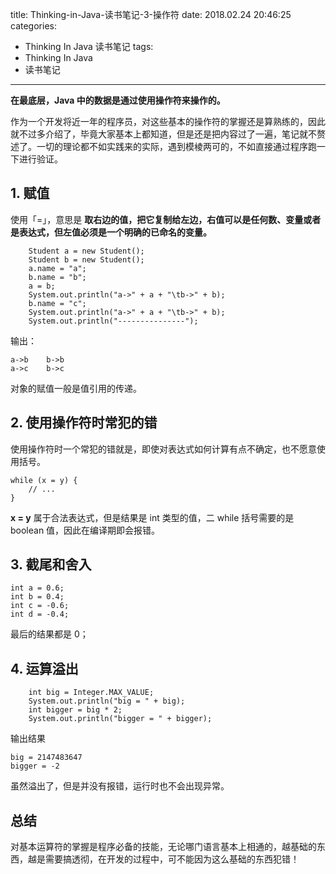 title: Thinking-in-Java-读书笔记-3-操作符
date: 2018.02.24 20:46:25
categories:
- Thinking In Java 读书笔记
tags:
- Thinking In Java
- 读书笔记
---

**在最底层，Java 中的数据是通过使用操作符来操作的。**

 作为一个开发将近一年的程序员，对这些基本的操作符的掌握还是算熟练的，因此就不过多介绍了，毕竟大家基本上都知道，但是还是把内容过了一遍，笔记就不赘述了。一切的理论都不如实践来的实际，遇到模棱两可的，不如直接通过程序跑一下进行验证。
 
<!-- more -->

## 1. 赋值

使用「=」，意思是 **取右边的值，把它复制给左边，右值可以是任何数、变量或者是表达式，但左值必须是一个明确的已命名的变量。**

        Student a = new Student();
        Student b = new Student();
        a.name = "a";
        b.name = "b";
        a = b;
        System.out.println("a->" + a + "\tb->" + b);
        b.name = "c";
        System.out.println("a->" + a + "\tb->" + b);
        System.out.println("---------------");

输出：

    a->b	b->b
    a->c	b->c

对象的赋值一般是值引用的传递。

## 2. 使用操作符时常犯的错

使用操作符时一个常犯的错就是，即使对表达式如何计算有点不确定，也不愿意使用括号。

    while (x = y) {
        // ...
    }
**x = y** 属于合法表达式，但是结果是 int 类型的值，二 while 括号需要的是 boolean 值，因此在编译期即会报错。

## 3. 截尾和舍入

    int a = 0.6;
    int b = 0.4;
    int c = -0.6;
    int d = -0.4;

最后的结果都是 0；

## 4. 运算溢出

        int big = Integer.MAX_VALUE;
        System.out.println("big = " + big);
        int bigger = big * 2;
        System.out.println("bigger = " + bigger);

输出结果

    big = 2147483647
    bigger = -2

虽然溢出了，但是并没有报错，运行时也不会出现异常。

## 总结

对基本运算符的掌握是程序必备的技能，无论哪门语言基本上相通的，越基础的东西，越是需要搞透彻，在开发的过程中，可不能因为这么基础的东西犯错！
